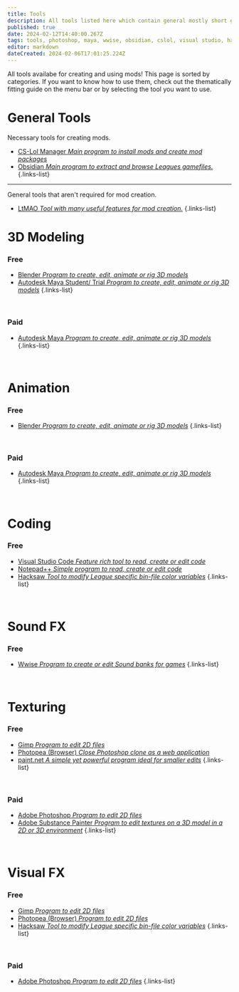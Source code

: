 ```yaml
---
title: Tools
description: All tools listed here which contain general mostly short guides.
published: true
date: 2024-02-12T14:40:00.267Z
tags: tools, photoshop, maya, wwise, obsidian, cslol, visual studio, hacksaw, blender, ltmao, gimp
editor: markdown
dateCreated: 2024-02-06T17:01:25.224Z
---
```


All tools availabe for creating and using mods! This page is sorted by categories. If you want to know how to use them, check out the thematically fitting guide on the menu bar or by selecting the tool you want to use.

# General Tools

Necessary tools for creating mods.

-   [CS-Lol Manager *Main program to install mods and create mod packages*](/core-guides/tools-landing/cslolmanager)
-   [Obsidian *Main program to extract and browse Leagues gamefiles.*](/core-guides/tools-landing/obsidian)
{.links-list}
---
General tools that aren't required for mod creation.
- [LtMAO *Tool with many useful features for mod creation.*](/core-guides/tools-landing/LtMAO)
{.links-list}
# 3D Modeling

### Free

-   [Blender *Program to create, edit, animate or rig 3D models*](/core-guides/tools-landing/blender)
-   [Autodesk Maya Student/ Trial *Program to create, edit, animate or rig 3D models*](/core-guides/tools-landing/maya)
{.links-list}

<br>

### Paid

-   [Autodesk Maya *Program to create, edit, animate or rig 3D models*](/core-guides/tools-landing/maya)
{.links-list}

<br>

# Animation

### Free

- [Blender *Program to create, edit, animate or rig 3D models*](/core-guides/tools-landing/blender)
{.links-list}

<br>

### Paid

-   [Autodesk Maya *Program to create, edit, animate or rig 3D models*](/core-guides/tools-landing/maya)
{.links-list}

<br>

# Coding

### Free

-   [Visual Studio Code *Feature rich tool to read, create or edit code*](/core-guides/tools-landing/visual-studio)
-   [Notepad++ *Simple program to read, create or edit code*](/core-guides/tools-landing/notepadplusplus)
-   [Hacksaw *Tool to modify League specific bin-file color variables*](/core-guides/tools-landing/hacksaw)
{.links-list}

<br>

# Sound FX

### Free

-   [Wwise *Program to create or edit Sound banks for games*](/core-guides/tools-landing/wwise)
{.links-list}

<br>

# Texturing

### Free

-   [Gimp *Program to edit 2D files*](/core-guides/tools-landing/gimp)
-   [Photopea (Browser) *Close Photoshop clone as a web application*](https://www.photopea.com/)
-   [paint.net *A simple yet powerful program ideal for smaller edits*](/core-guides/tools-landing/paintdotnet)
{.links-list}

<br>

### Paid

-   [Adobe Photoshop *Program to edit 2D files*](/core-guides/tools-landing/adobe/photoshop)
-   [Adobe Substance Painter *Program to edit textures on a 3D model in a 2D or 3D environment*](/core-guides/tools-landing/adobe/substance-painter)
{.links-list}

<br>

# Visual FX

### Free

-   [Gimp *Program to edit 2D files*](/core-guides/tools-landing/gimp)
-   [Photopea (Browser) *Program to edit 2D files*](https://www.photopea.com/)
-   [Hacksaw *Tool to modify League specific bin-file color variables*](/core-guides/tools-landing/hacksaw)
{.links-list}

<br>

### Paid

-  [Adobe Photoshop *Program to edit 2D files*](/core-guides/tools-landing/adobe/photoshop)
{.links-list}